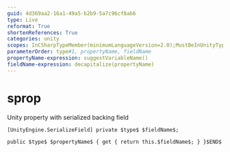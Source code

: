 ```yaml
---
guid: 4d369aa2-16a1-49a5-b2b9-5a7c96cf8ab6
type: Live
reformat: True
shortenReferences: True
categories: unity
scopes: InCSharpTypeMember(minimumLanguageVersion=2.0);MustBeInUnityType
parameterOrder: type#1, propertyName, fieldName
propertyName-expression: suggestVariableName()
fieldName-expression: decapitalize(propertyName)
---
```


# sprop

Unity property with serialized backing field

```
[UnityEngine.SerializeField] private $type$ $fieldName$;

public $type$ $propertyName$ { get { return this.$fieldName$; } }$END$
```